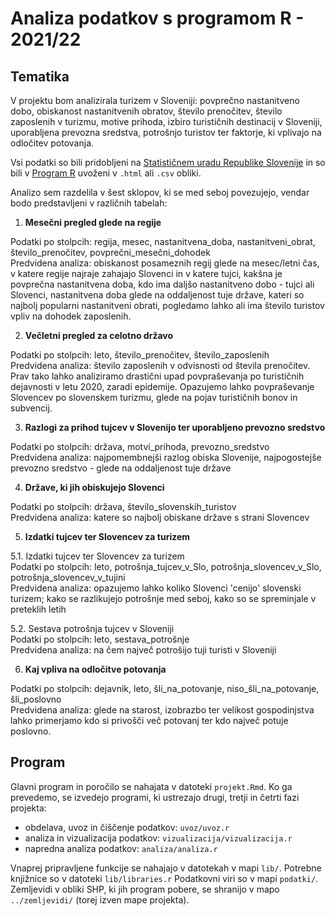 # Analiza podatkov s programom R - 2021/22


## Tematika

V projektu bom analizirala turizem v  Sloveniji: povprečno nastanitveno dobo, obiskanost nastanitvenih obratov, število prenočitev, število zaposlenih v turizmu, motive prihoda, izbiro turističnih destinacij v Sloveniji, uporabljena prevozna sredstva, potrošnjo turistov ter faktorje, ki vplivajo na odločitev potovanja. 

Vsi podatki so bili pridobljeni na [Statističnem uradu Republike Slovenije](https://pxweb.stat.si/SiStat/sl) in so bili v [Program R](https://www.r-project.org/) uvoženi v `.html` ali `.csv` obliki.

Analizo sem razdelila v šest sklopov, ki se med seboj povezujejo, vendar bodo predstavljeni v različnih tabelah:

1. **Mesečni pregled glede na regije** <br/>

Podatki po stolpcih: regija, mesec, nastanitvena_doba, nastanitveni_obrat, število_prenočitev, povprečni_mesečni_dohodek <br/>
Predvidena analiza: obiskanost posameznih regij glede na mesec/letni čas, v katere regije najraje zahajajo Slovenci in v katere tujci, kakšna je povprečna nastanitvena doba, kdo ima daljšo nastanitveno dobo - tujci ali Slovenci, nastanitvena doba glede na oddaljenost tuje države, kateri so najbolj popularni nastanitveni obrati, pogledamo lahko ali ima število turistov vpliv na dohodek zaposlenih.

2. **Večletni pregled za celotno državo** <br/>

Podatki po stolpcih: leto, število_prenočitev, število_zaposlenih <br/>
Predvidena analiza: število zaposlenih v odvisnosti od števila prenočitev. Prav tako lahko analiziramo drastični upad povpraševanja po turističnih dejavnosti v letu 2020, zaradi epidemije. Opazujemo lahko povpraševanje Slovencev po slovenskem turizmu, glede na pojav turističnih bonov in subvencij.

3. **Razlogi za prihod tujcev v Slovenijo ter uporabljeno prevozno sredstvo** <br/>

Podatki po stolpcih: država, motvi_prihoda, prevozno_sredstvo <br/>
Predvidena analiza: najpomembnejši razlog obiska Slovenije, najpogostejše prevozno sredstvo - glede na oddaljenost tuje države

4. **Države, ki jih obiskujejo Slovenci** <br/>

Podatki po stolpcih: država, število_slovenskih_turistov <br/>
Predvidena analiza: katere so najbolj obiskane države s strani Slovencev

5. **Izdatki tujcev ter Slovencev za turizem** <br/>

5.1. Izdatki tujcev ter Slovencev za turizem <br/>
Podatki po stolpcih: leto, potrošnja_tujcev_v_Slo, potrošnja_slovencev_v_Slo, potrošnja_slovencev_v_tujini <br/>
Predvidena analiza: opazujemo lahko koliko Slovenci 'cenijo' slovenski turizem; kako se razlikujejo potrošnje med seboj, kako so se spreminjale v preteklih letih

5.2. Sestava potrošnja tujcev v Sloveniji <br/>
Podatki po stolpcih: leto, sestava_potrošnje <br/>
Predvidena analiza: na čem največ potrošijo tuji turisti v Sloveniji

6. **Kaj vpliva na odločitve potovanja** <br/>

Podatki po stolpcih: dejavnik, leto, šli_na_potovanje, niso_šli_na_potovanje, šli_poslovno <br/>
Predvidena analiza: glede na starost, izobrazbo ter velikost gospodinjstva lahko primerjamo kdo si privošči več potovanj ter kdo največ potuje poslovno. 


## Program

Glavni program in poročilo se nahajata v datoteki `projekt.Rmd`.
Ko ga prevedemo, se izvedejo programi, ki ustrezajo drugi, tretji in četrti fazi projekta:

* obdelava, uvoz in čiščenje podatkov: `uvoz/uvoz.r`
* analiza in vizualizacija podatkov: `vizualizacija/vizualizacija.r`
* napredna analiza podatkov: `analiza/analiza.r`

Vnaprej pripravljene funkcije se nahajajo v datotekah v mapi `lib/`.
Potrebne knjižnice so v datoteki `lib/libraries.r`
Podatkovni viri so v mapi `podatki/`.
Zemljevidi v obliki SHP, ki jih program pobere,
se shranijo v mapo `../zemljevidi/` (torej izven mape projekta).
